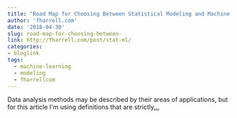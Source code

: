 ```yaml
---
title: "Road Map for Choosing Between Statistical Modeling and Machine Learning"
author: 'fharrell.com'
date: '2018-04-30'
slug: road-map-for-choosing-between-
link: http://fharrell.com/post/stat-ml/
categories:
- bloglink
tags:
  - machine-learning
  - modeling
  - fharrellcom
---
```


Data analysis methods may be described by their areas of applications, but for this article I'm using definitions that are strictly[... <i class="fas fa-external-link-alt"></i>](http://fharrell.com/post/stat-ml/)

